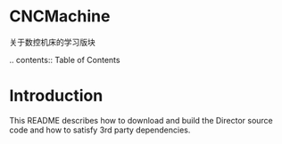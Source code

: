 # CNCMachine
关于数控机床的学习版块

.. contents:: Table of Contents

Introduction
============

This README describes how to download and build the Director source code
and how to satisfy 3rd party dependencies.
